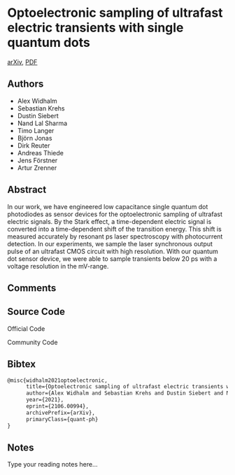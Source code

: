 
# Optoelectronic sampling of ultrafast electric transients with single quantum dots

[arXiv](https://arxiv.org/abs/2106.0994), [PDF](https://arxiv.org/pdf/2106.0994.pdf)

## Authors

- Alex Widhalm
- Sebastian Krehs
- Dustin Siebert
- Nand Lal Sharma
- Timo Langer
- Björn Jonas
- Dirk Reuter
- Andreas Thiede
- Jens Förstner
- Artur Zrenner

## Abstract

In our work, we have engineered low capacitance single quantum dot photodiodes as sensor devices for the optoelectronic sampling of ultrafast electric signals. By the Stark effect, a time-dependent electric signal is converted into a time-dependent shift of the transition energy. This shift is measured accurately by resonant ps laser spectroscopy with photocurrent detection. In our experiments, we sample the laser synchronous output pulse of an ultrafast CMOS circuit with high resolution. With our quantum dot sensor device, we were able to sample transients below 20 ps with a voltage resolution in the mV-range.

## Comments



## Source Code

Official Code



Community Code



## Bibtex

```tex
@misc{widhalm2021optoelectronic,
      title={Optoelectronic sampling of ultrafast electric transients with single quantum dots}, 
      author={Alex Widhalm and Sebastian Krehs and Dustin Siebert and Nand Lal Sharma and Timo Langer and Björn Jonas and Dirk Reuter and Andreas Thiede and Jens Förstner and Artur Zrenner},
      year={2021},
      eprint={2106.00994},
      archivePrefix={arXiv},
      primaryClass={quant-ph}
}
```

## Notes

Type your reading notes here...

